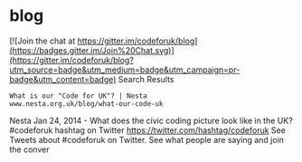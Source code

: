 # blog

[![Join the chat at https://gitter.im/codeforuk/blog](https://badges.gitter.im/Join%20Chat.svg)](https://gitter.im/codeforuk/blog?utm_source=badge&utm_medium=badge&utm_campaign=pr-badge&utm_content=badge)
Search Results

    What is our "Code for UK"? | Nesta
    www.nesta.org.uk/blog/what-our-code-uk

Nesta
Jan 24, 2014 - What does the civic coding picture look like in the UK?
#codeforuk hashtag on Twitter
https://twitter.com/hashtag/codeforuk
See Tweets about #codeforuk on Twitter. See what people are saying and join the conver
